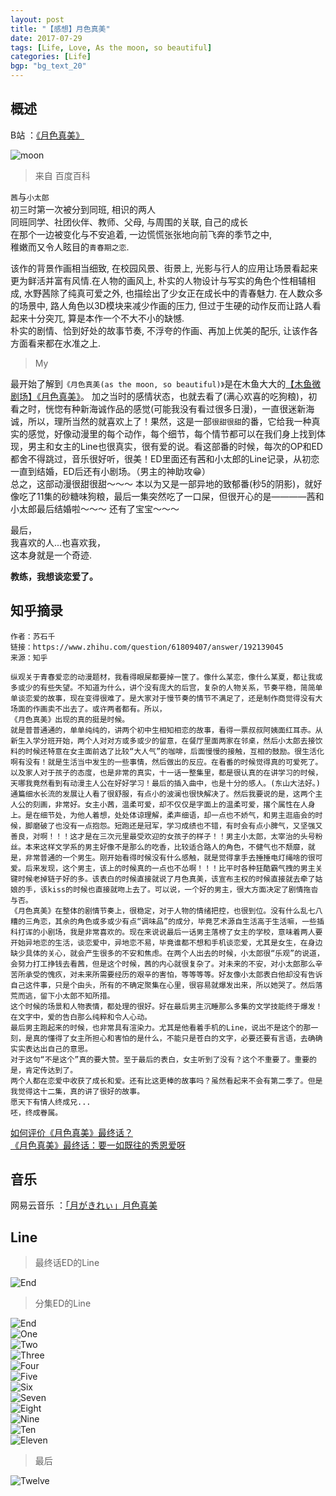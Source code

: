 ```yaml
---
layout: post
title: "【感想】月色真美"
date: 2017-07-29
tags: [Life, Love, As the moon, so beautiful]
categories: [Life]
bgp: "bg_text_20"
---
```


## 概述

B站 ：[《月色真美》](https://bangumi.bilibili.com/anime/5989?from=search&seid=3724532221177198447)

![moon](/static/img/blog/moon/moon.jpg)

> 来自 百度百科

`茜`与`小太郎`  
初三时第一次被分到同班, 相识的两人  
同班同学、社团伙伴、教师、父母, 与周围的关联, 自己的成长  
在那个一边被变化与不安追着, 一边慌慌张张地向前飞奔的季节之中,  
稚嫩而又令人眩目的`青春期之恋`.  

该作的背景作画相当细致, 在校园风景、街景上, 光影与行人的应用让场景看起来更为鲜活并富有风情.在人物的画风上, 朴实的人物设计与写实的角色个性相辅相成, 水野茜除了纯真可爱之外, 也描绘出了少女正在成长中的青春魅力. 在人数众多的场景中, 路人角色以3D模块来减少作画的压力, 但过于生硬的动作反而让路人看起来十分突兀, 算是本作一个不大不小的缺憾.  
朴实的剧情、恰到好处的故事节奏, 不浮夸的作画、再加上优美的配乐, 让该作各方面看来都在水准之上.  

> My

最开始了解到`《月色真美(as the moon, so beautiful)》`是在木鱼大大的[【木鱼微剧场】《月色真美》](https://www.bilibili.com/video/av12449239)。 加之当时的感情状态，也就去看了(满心欢喜的吃狗粮)，初看之时，恍惚有种新海诚作品的感觉(可能我没有看过很多日漫)，一直很迷新海诚，所以，理所当然的就喜欢上了！果然，这是一部`很甜很甜`的番，它给我一种真实的感觉，好像动漫里的每个动作，每个细节，每个情节都可以在我们身上找到体现，男主和女主的Line也很真实，很有爱的说。看这部番的时候，每次的OP和ED都舍不得跳过，音乐很好听，很美！ED里面还有茜和小太郎的Line记录，从初恋一直到结婚，ED后还有小剧场。（男主的神助攻😁）  
总之，这部动漫很甜很甜～～～ 本以为又是一部异地的致郁番(秒5的阴影)，就好像吃了11集的砂糖味狗粮，最后一集突然吃了一口屎，但很开心的是————茜和小太郎最后结婚啦～～～ 还有了宝宝～～～  

最后，  
我喜欢的人...也喜欢我，  
这本身就是一个奇迹.  

**教练，我想谈恋爱了。**  

## 知乎摘录

```
作者：苏石千
链接：https://www.zhihu.com/question/61809407/answer/192139045
来源：知乎

纵观关于青春爱恋的动漫题材，我看得眼屎都要掉一筐了。像什么某恋，像什么某夏，都让我或多或少的有些失望。不知道为什么，讲个没有庞大的后宫，复杂的人物关系，节奏平稳，简简单单谈恋爱的故事，现在变得很难了。是大家对于慢节奏的情节不满足了，还是制作商觉得没有大场面的作画卖不出去了。或许两者都有。所以，
《月色真美》出现的真的挺是时候。
就是普普通通的，单单纯纯的，讲两个初中生相知相恋的故事，看得一票叔叔阿姨面红耳赤。从新生入学分班开始，两个人对对方或多或少的留意，在餐厅里面两家在邻桌，然后小太郎去接饮料的时候还特意在女主面前选了比较“大人气”的咖啡，后面慢慢的接触，互相的鼓励。很生活化啊有没有！就是生活当中发生的一些事情，然后做出的反应。在看番的时候觉得真的可爱死了。以及家人对于孩子的态度，也是非常的真实，十一话一整集里，都是很认真的在讲学习的时候，天哪我竟然看到有动漫主人公在好好学习！最后的插入曲中，也是十分的感人。(东山大法好。)
通篇细水长流的发展让人看了很舒服，有点小的波澜也很快解决了。然后我要说的是，这两个主人公的刻画，非常好。女主小茜，温柔可爱，却不仅仅是字面上的温柔可爱，撂个属性在人身上。是在细节处，为他人着想，处处体谅理解，柔声细语，却一点也不娇气，和男主逛庙会的时候，脚磨破了也没有一点抱怨。短跑还是冠军，学习成绩也不错，有时会有点小脾气，又坚强又善良，对啊！！！这才是在三次元里最受欢迎的女孩子的样子！！男主小太郎，太宰治的头号粉丝。本来这样文学系的男主好像不是那么的吃香，比较适合路人的角色，不健气也不颓靡，就是，非常普通的一个男生。刚开始看得时候没有什么感触，就是觉得拿手去捶捶电灯绳啥的很可爱。后来发现，这个男主，该上的时候真的一点也不怂啊！！！比平时各种狂酷霸气拽的男主关键时候老掉链子好的多。该表白的时候直接就说了月色真美，该宣布主权的时候直接就去牵了姑娘的手，该kiss的时候也直接就吻上去了。可以说，一个好的男主，很大方面决定了剧情拖沓与否。
《月色真美》在整体的剧情节奏上，很稳定，对于人物的情绪把控，也很到位。没有什么乱七八糟的三角恋，其余的角色或多或少有点“调味品”的成分，毕竟艺术源自生活高于生活嘛，一些插科打诨的小剧场，我是非常喜欢的。现在来说说最后一话男主落榜了女主的学校，意味着两人要开始异地恋的生活，谈恋爱中，异地恋不易，毕竟谁都不想和手机谈恋爱，尤其是女生，在身边缺少具体的关心，就会产生很多的不安和焦虑。在两个人出去的时候，小太郎很“乐观”的说道，会努力打工挣钱去看茜，但是这个时候，茜的内心就很复杂了。对未来的不安，对小太郎那么辛苦所承受的愧疚，对未来所需要经历的艰辛的害怕，等等等等。好友像小太郎表白他却没有告诉自己这件事，只是个由头，所有的不确定聚集在心里，很容易就爆发出来，所以她哭了。然后落荒而逃，留下小太郎不知所措。
这个时候的场景和人物表情，都处理的很好。好在最后男主沉睡那么多集的文学技能终于爆发！在文字中，爱的告白那么纯粹和令人心动。
最后男主跑起来的时候，也非常具有渲染力。尤其是他看着手机的Line，说出不是这个的那一刻，是真的懂得了女主所担心和害怕的是什么，不能只是苍白的文字，必要还要有言语，去确确实实表达出自己的意思。
对于这句“不是这个”真的要大赞。至于最后的表白，女主听到了没有？这个不重要了。重要的是，肯定传达到了。
两个人都在恋爱中收获了成长和爱。还有比这更棒的故事吗？虽然看起来不会有第二季了。但是我觉得这十二集，真的讲了很好的故事。
愿天下有情人终成兄...
呸，终成眷属。
```

[如何评价《月色真美》最终话？](https://www.zhihu.com/question/61809407)  
[《月色真美》最终话：要一如既往的秀恩爱呀](https://zhuanlan.zhihu.com/p/27627004)  

## 音乐

网易云音乐 ：[「月がきれぃ」月色真美](http://music.163.com/#/playlist?id=704428351)  

## Line

> 最终话ED的Line

![End](/static/img/blog/moon/End.jpg)

> 分集ED的Line

![End](/static/img/blog/moon/End.jpg)  
![One](/static/img/blog/moon/One.jpg)  
![Two](/static/img/blog/moon/Two.jpg)  
![Three](/static/img/blog/moon/Three.jpg)  
![Four](/static/img/blog/moon/Four.jpg)  
![Five](/static/img/blog/moon/Five.jpg)  
![Six](/static/img/blog/moon/Six.jpg)  
![Seven](/static/img/blog/moon/Sevne.jpg)  
![Eight](/static/img/blog/moon/Eight.jpg)  
![Nine](/static/img/blog/moon/Nine.jpg)  
![Ten](/static/img/blog/moon/Ten.jpg)  
![Eleven](/static/img/blog/moon/Eleven.jpg)  

> 最后

![Twelve](/static/img/blog/moon/Twelve.jpg)  

